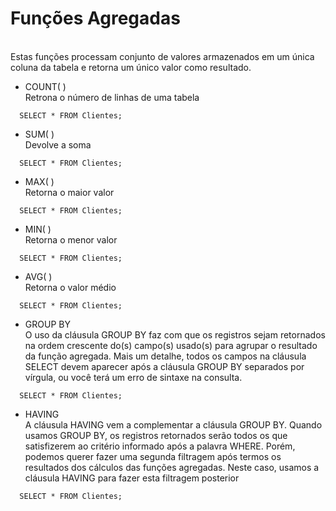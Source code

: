 # Funções Agregadas
<br>Estas funções processam conjunto de valores armazenados em um 
única coluna da tabela e retorna um único valor como resultado.  </br>

- COUNT( )
<br> Retrona o número de linhas de uma tabela</br>

```
  SELECT * FROM Clientes;
```

- SUM( )
<br>Devolve a soma</br>

```
  SELECT * FROM Clientes;
```


- MAX( )
<br>Retorna o maior valor</br>

```
  SELECT * FROM Clientes;
```


- MIN( )
<br>Retorna o menor valor</br>

```
  SELECT * FROM Clientes;
```

- AVG( )
<br>Retorna o valor médio</br>

```
  SELECT * FROM Clientes;
```


- GROUP BY
<br> O uso da cláusula GROUP BY faz com que os registros sejam
retornados na ordem crescente do(s) campo(s) usado(s) para agrupar o resultado da
função agregada. Mais um detalhe, todos os campos na cláusula SELECT devem
aparecer após a cláusula GROUP BY separados por vírgula, ou você terá um erro
de sintaxe na consulta. </br>

```
  SELECT * FROM Clientes;
```

- HAVING
<br> A cláusula HAVING vem a complementar a cláusula GROUP BY.
Quando usamos GROUP BY, os registros retornados serão todos os que
satisfizerem ao critério informado após a palavra WHERE. Porém, podemos querer
fazer uma segunda filtragem após termos os resultados dos cálculos das funções
agregadas. Neste caso, usamos a cláusula HAVING para fazer esta filtragem
posterior </br>

```
  SELECT * FROM Clientes;
```
